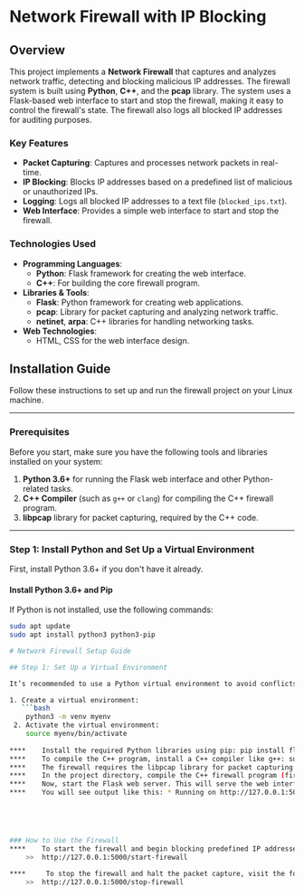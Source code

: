 # Network Firewall with IP Blocking

## Overview

This project implements a **Network Firewall** that captures and analyzes network traffic, detecting and blocking malicious IP addresses. The firewall system is built using **Python**, **C++**, and the **pcap** library. The system uses a Flask-based web interface to start and stop the firewall, making it easy to control the firewall's state. The firewall also logs all blocked IP addresses for auditing purposes.

### Key Features

- **Packet Capturing**: Captures and processes network packets in real-time.
- **IP Blocking**: Blocks IP addresses based on a predefined list of malicious or unauthorized IPs.
- **Logging**: Logs all blocked IP addresses to a text file (`blocked_ips.txt`).
- **Web Interface**: Provides a simple web interface to start and stop the firewall.
  
### Technologies Used

- **Programming Languages**: 
  - **Python**: Flask framework for creating the web interface.
  - **C++**: For building the core firewall program.
- **Libraries & Tools**:
  - **Flask**: Python framework for creating web applications.
  - **pcap**: Library for packet capturing and analyzing network traffic.
  - **netinet**, **arpa**: C++ libraries for handling networking tasks.
- **Web Technologies**:
  - HTML, CSS for the web interface design.

## Installation Guide

Follow these instructions to set up and run the firewall project on your Linux machine.

---

### Prerequisites

Before you start, make sure you have the following tools and libraries installed on your system:

1. **Python 3.6+** for running the Flask web interface and other Python-related tasks.
2. **C++ Compiler** (such as `g++` or `clang`) for compiling the C++ firewall program.
3. **libpcap** library for packet capturing, required by the C++ code.

---

### Step 1: Install Python and Set Up a Virtual Environment

First, install Python 3.6+ if you don't have it already.

#### Install Python 3.6+ and Pip

If Python is not installed, use the following commands:

```bash
sudo apt update
sudo apt install python3 python3-pip

# Network Firewall Setup Guide

## Step 1: Set Up a Virtual Environment

It’s recommended to use a Python virtual environment to avoid conflicts with system-wide packages:

1. Create a virtual environment:
   ```bash
  	python3 -m venv myenv
 2. Activate the virtual environment:
 	source myenv/bin/activate 
 	
****	Install the required Python libraries using pip: pip install flask pcapy
****	To compile the C++ program, install a C++ compiler like g++: sudo apt-get install g++
****	The firewall requires the libpcap library for packet capturing. You can install it with the following command: sudo apt-get install libpcap-dev
****	In the project directory, compile the C++ firewall program (firewall_program.cpp) using g++: g++ firewall_program.cpp -o firewall_program
****	Now, start the Flask web server. This will serve the web interface for starting and stopping the firewall : python3 server.py
****	You will see output like this: * Running on http://127.0.0.1:5000 (Press CTRL+C to quit)





###	How to Use the Firewall 
****	To start the firewall and begin blocking predefined IP addresses, navigate to this URL in your browser:
	>>	http://127.0.0.1:5000/start-firewall

****	 To stop the firewall and halt the packet capture, visit the following URL:
	>>	http://127.0.0.1:5000/stop-firewall
